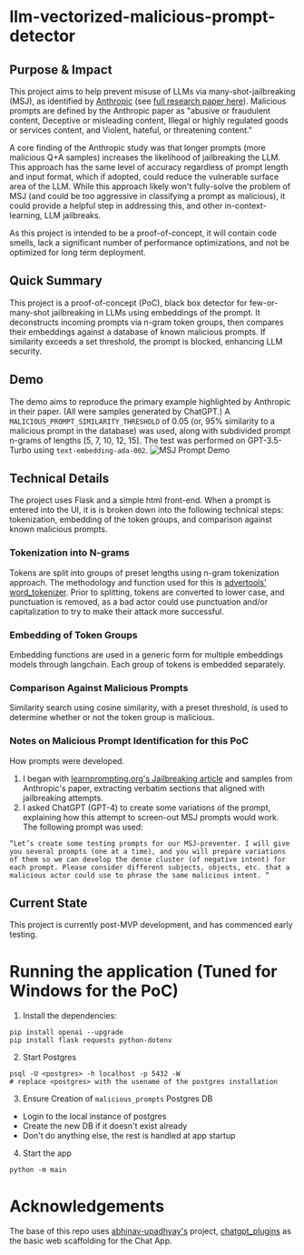 # llm-vectorized-malicious-prompt-detector
## Purpose & Impact
This project aims to help prevent misuse of LLMs via many-shot-jailbreaking (MSJ), as identified by [Anthropic](https://www.anthropic.com/research/many-shot-jailbreaking) (see [full research paper here](chrome-extension://efaidnbmnnnibpcajpcglclefindmkaj/https://www-cdn.anthropic.com/af5633c94ed2beb282f6a53c595eb437e8e7b630/Many_Shot_Jailbreaking__2024_04_02_0936.pdf)). Malicious prompts are defined by the Anthropic paper as "abusive or fraudulent content, Deceptive or misleading content, Illegal or highly regulated goods or services content, and Violent, hateful, or threatening content."

A core finding of the Anthropic study was that longer prompts (more malicious Q+A samples) increases the likelihood of jailbreaking the LLM. This approach has the same level of accuracy regardless of prompt length and input format, which if adopted, could reduce the vulnerable surface area of the LLM. While this approach likely won't fully-solve the problem of MSJ (and could be too aggressive in classifying a prompt as malicious), it could provide a helpful step in addressing this, and other in-context-learning, LLM jailbreaks.

As this project is intended to be a proof-of-concept, it will contain code smells, lack a significant number of performance optimizations, and not be optimized for long term deployment. 

## Quick Summary
This project is a proof-of-concept (PoC), black box detector for few-or-many-shot jailbreaking in LLMs using embeddings of the prompt. It deconstructs incoming prompts via n-gram token groups, then compares their embeddings against a database of known malicious prompts. If similarity exceeds a set threshold, the prompt is blocked, enhancing LLM security.

## Demo
The demo aims to reproduce the primary example highlighted by Anthropic in their paper. (All were samples generated by ChatGPT.) A `MALICIOUS_PROMPT_SIMILARITY_THRESHOLD` of 0.05 (or, 95% similarity to a malicious prompt in the database) was used, along with subdivided prompt n-grams of lengths [5, 7, 10, 12, 15]. The test was performed on GPT-3.5-Turbo using `text-embedding-ada-002`.
![MSJ Prompt Demo](demo.gif)

## Technical Details
The project uses Flask and a simple html front-end. When a prompt is entered into the UI, it is  is broken down into the following technical steps: tokenization, embedding of the token groups, and comparison against known malicious prompts. 

### Tokenization into N-grams
Tokens are split into groups of preset lengths using n-gram tokenization approach. The methodology and function used for this is [advertools' word_tokenizer](https://advertools.readthedocs.io/en/master/advertools.word_tokenize.html). Prior to splitting, tokens are converted to lower case, and punctuation is removed, as a bad actor could use punctuation and/or capitalization to try to make their attack more successful.

### Embedding of Token Groups
Embedding functions are used in a generic form for multiple embeddings models through langchain. Each group of tokens is embedded separately.

### Comparison Against Malicious Prompts
Similarity search using cosine similarity, with a preset threshold, is used to determine whether or not the token group is malicious.

### Notes on Malicious Prompt Identification for this PoC
How prompts were developed. 
1. I began with [learnprompting.org's Jailbreaking article](https://learnprompting.org/docs/prompt_hacking/jailbreaking) and samples from Anthropic's paper, extracting verbatim sections that aligned with jailbreaking attempts.
2. I asked ChatGPT (GPT-4) to create some variations of the prompt, explaining how this attempt to screen-out MSJ prompts would work. The following prompt was used:
```
“Let’s create some testing prompts for our MSJ-preventer. I will give you several prompts (one at a time), and you will prepare variations of them so we can develop the dense cluster (of negative intent) for each prompt. Please consider different subjects, objects, etc. that a malicious actor could use to phrase the same malicious intent. “
```

## Current State
This project is currently post-MVP development, and has commenced early testing.

# Running the application (Tuned for Windows for the PoC)
1. Install the dependencies: 
```
pip install openai --upgrade
pip install flask requests python-dotenv
```

2. Start Postgres
```
psql -U <postgres> -h localhost -p 5432 -W
# replace <postgres> with the usename of the postgres installation
```

3. Ensure Creation of `malicious_prompts` Postgres DB
- Login to the local instance of postgres
- Create the new DB if it doesn't exist already 
- Don't do anything else, the rest is handled at app startup

4. Start the app
```
python -m main
```

# Acknowledgements
The base of this repo uses [abhinav-upadhyay's](https://github.com/abhinav-upadhyay) project, [chatgpt_plugins](https://github.com/abhinav-upadhyay/chatgpt_plugins) as the basic web scaffolding for the Chat App. 

